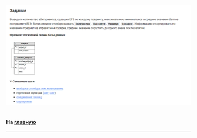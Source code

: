 

<img src="../art/3.3.3.task.png" alt="solution" >

```sql

```



#### На [главную](https://github.com/BEPb/stepik_sql#readme)

---


